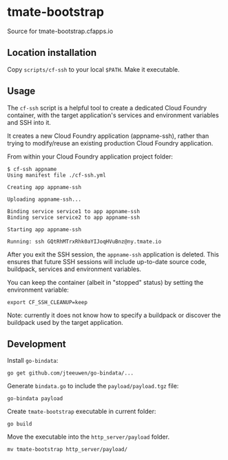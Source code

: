 tmate-bootstrap
===============

Source for tmate-bootstrap.cfapps.io

Location installation
---------------------

Copy `scripts/cf-ssh` to your local `$PATH`. Make it executable.

Usage
-----

The `cf-ssh` script is a helpful tool to create a dedicated Cloud Foundry container, with the target application's services and environment variables and SSH into it.

It creates a new Cloud Foundry application (appname-ssh), rather than trying to modify/reuse an existing production Cloud Foundry application.

From within your Cloud Foundry application project folder:

```
$ cf-ssh appname
Using manifest file ./cf-ssh.yml

Creating app appname-ssh

Uploading appname-ssh...

Binding service service1 to app appname-ssh
Binding service service2 to app appname-ssh

Starting app appname-ssh

Running: ssh GQtRhMTrxRhk0aYIJoqHVuBnz@ny.tmate.io
```

After you exit the SSH session, the `appname-ssh` application is deleted. This ensures that future SSH sessions will include up-to-date source code, buildpack, services and environment variables.

You can keep the container (albeit in "stopped" status) by setting the environment variable:

```
export CF_SSH_CLEANUP=keep
```

Note: currently it does not know how to specify a buildpack or discover the buildpack used by the target application.

Development
-----------

Install `go-bindata`:

```
go get github.com/jteeuwen/go-bindata/...
```

Generate `bindata.go` to include the `payload/payload.tgz` file:

```
go-bindata payload
```

Create `tmate-bootstrap` executable in current folder:

```
go build
```

Move the executable into the `http_server/payload` folder.

```
mv tmate-bootstrap http_server/payload/
```
